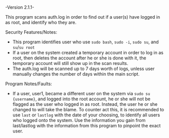 -Version 2.1.1-

This program scans auth.log in order to find out if a user(s) have logged in as root, and identify who they are.

Security Features/Notes:
- This program identifies user who use `sudo bash`, `sudo -i`, `sudo su`, and `su`/`su root`
- If a user on the system created a temporary account in order to log in as root, then deletes the account after he or she is done with it, the temporary account will still show up in the scan results.
- The auth.log will be scanned up to 7 days worth of logs, unless user manually changes the number of days within the main script.

Program Notes/Faults:
- If a user, user1, became a different user on the system via `sudo su {username}`, and logged into the root account, he or she will not be flagged as the user who logged in as root. Instead, the user he or she changed to will take the blame. To counter act this, it is recommended to use `last` or `lastlog` with the date of your choosing, to identify all users who logged onto the system. Use the information you gain from last/lastlog with the information from this program to pinpoint the exact user.
